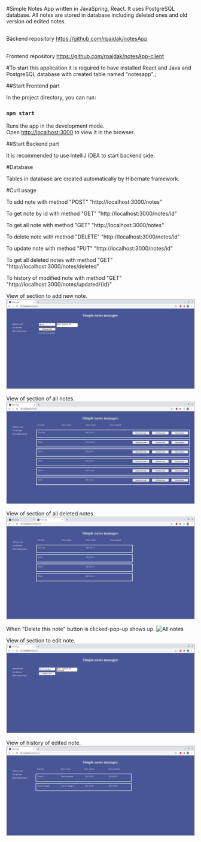 #Simple  Notes App written in JavaSpring, React. It uses PostgreSQL database. All notes are stored in database including deleted ones and old version od edited notes.

##
Backend repository 
https://github.com/rpajdak/notesApp
##
Frontend repository
https://github.com/rpajdak/notesApp-client

#To start this application it is required to have installed React and Java and PostgreSQL database with created table named "notesapp".;


##Start Frontend part

In the project directory, you can run:
### `npm start`

Runs the app in the development mode.\
Open [http://localhost:3000](http://localhost:3000) to view it in the browser.


##Start Backend part

It is recommended to use IntelliJ IDEA to start backend side.


#Database

Tables in database are created automatically by Hibernate framework.

#Curl usage

To add note with method "POST"
"http://localhost:3000/notes" 

To get note by id with method "GET"
"http://localhost:3000/notes/id"

To get all note with method "GET"
"http://localhost:3000/notes" 

To delete note with method "DELETE"
"http://localhost:3000/notes/id"

To update note with method "PUT"
"http://localhost:3000/notes/id"

To get all deleted notes with method "GET"
"http://localhost:3000/notes/deleted"

To history of modified note with method "GET"
"http://localhost:3000/notes/updated/{id}"

View of section to add new note.
![New note](https://github.com/rpajdak/notesApp/blob/dev/src/main/assets/addnote.png)

View of section of all notes.
![All notes](https://github.com/rpajdak/notesApp/blob/dev/src/main/assets/allNotesNew.png)

View of section of all deleted notes.
![All notes](https://github.com/rpajdak/notesApp/blob/dev/src/main/assets/allDeletedNew.png)

When "Delete this note" button is clicked-pop-up shows up.
![All notes](https://github.com/rpajdak/notesApp/blob/dev/src/main/assets/deletedNoteNew.png)

View of section to edit note.
![All notes](https://github.com/rpajdak/notesApp/blob/dev/src/main/assets/editNote.png)

View of history of edited note.
![All notes](https://github.com/rpajdak/notesApp/blob/dev/src/main/assets/historyOfUpdated.png)


 
